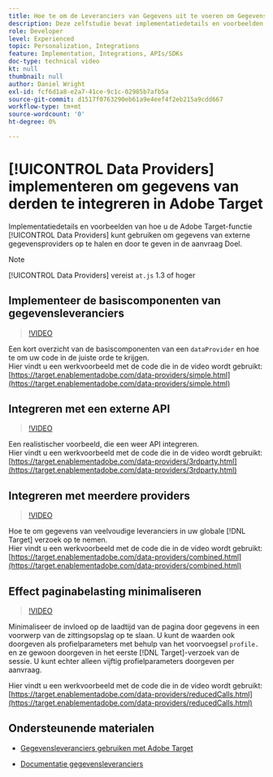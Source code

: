 ```yaml
---
title: Hoe te om de Leveranciers van Gegevens uit te voeren om Gegevens van de derde te integreren
description: Deze zelfstudie bevat implementatiedetails en voorbeelden van hoe u de functie Adobe Target-gegevensleveranciers kunt gebruiken om gegevens van externe gegevensleveranciers op te halen en door te geven in de aanvraag Doel.
role: Developer
level: Experienced
topic: Personalization, Integrations
feature: Implementation, Integrations, APIs/SDKs
doc-type: technical video
kt: null
thumbnail: null
author: Daniel Wright
exl-id: fcf6d1a8-e2a7-41ce-9c1c-02985b7afb5a
source-git-commit: d1517f0763290eb61a9e4eef4f2eb215a9cdd667
workflow-type: tm+mt
source-wordcount: '0'
ht-degree: 0%

---
```


# [!UICONTROL Data Providers] implementeren om gegevens van derden te integreren in Adobe Target

Implementatiedetails en voorbeelden van hoe u de Adobe Target-functie [!UICONTROL Data Providers] kunt gebruiken om gegevens van externe gegevensproviders op te halen en door te geven in de aanvraag Doel.

>[!NOTE]
>
>[!UICONTROL Data Providers] vereist  `at.js` 1.3 of hoger

## Implementeer de basiscomponenten van gegevensleveranciers

>[!VIDEO](https://video.tv.adobe.com/v/22348/?quality=12)

Een kort overzicht van de basiscomponenten van een `dataProvider` en hoe te om uw code in de juiste orde te krijgen.\
Hier vindt u een werkvoorbeeld met de code die in de video wordt gebruikt:
[https://target.enablementadobe.com/data-providers/simple.html](https://target.enablementadobe.com/data-providers/simple.html)

## Integreren met een externe API

>[!VIDEO](https://video.tv.adobe.com/v/22345/)

Een realistischer voorbeeld, die een weer API integreren.\
Hier vindt u een werkvoorbeeld met de code die in de video wordt gebruikt:
[https://target.enablementadobe.com/data-providers/3rdparty.html](https://target.enablementadobe.com/data-providers/3rdparty.html)

## Integreren met meerdere providers

>[!VIDEO](https://video.tv.adobe.com/v/22346/)

Hoe te om gegevens van veelvoudige leveranciers in uw globale [!DNL Target] verzoek op te nemen.\
Hier vindt u een werkvoorbeeld met de code die in de video wordt gebruikt:
[https://target.enablementadobe.com/data-providers/combined.html](https://target.enablementadobe.com/data-providers/combined.html)

## Effect paginabelasting minimaliseren

>[!VIDEO](https://video.tv.adobe.com/v/22347/)

Minimaliseer de invloed op de laadtijd van de pagina door gegevens in een voorwerp van de zittingsopslag op te slaan. U kunt de waarden ook doorgeven als profielparameters met behulp van het voorvoegsel `profile.` en ze gewoon doorgeven in het eerste [!DNL Target]-verzoek van de sessie. U kunt echter alleen vijftig profielparameters doorgeven per aanvraag.

Hier vindt u een werkvoorbeeld met de code die in de video wordt gebruikt: [https://target.enablementadobe.com/data-providers/reducedCalls.html](https://target.enablementadobe.com/data-providers/reducedCalls.html)

## Ondersteunende materialen

* [Gegevensleveranciers gebruiken met Adobe Target](use-data-providers-to-integrate-third-party-data.md)

* [Documentatie gegevensleveranciers](https://experienceleague.adobe.com/docs/target/using/implement-target/client-side/at-js-implementation/functions-overview/targetgobalsettings.html?lang=en#data-providers)
